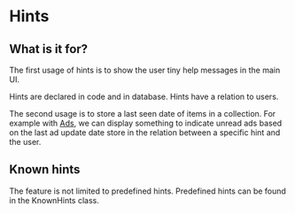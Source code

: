 
Hints
=================

What is it for?
-----------------

The first usage of hints is to show the user tiny help messages in the main UI.

Hints are declared in code and in database. Hints have a relation to users.

The second usage is to store a last seen date of items in a collection. For example with [Ads](Feature-Ads.md), we can display something to indicate unread ads based on the last ad update date store in the relation between a specific hint and the user.

Known hints
-----------------

The feature is not limited to predefined hints. Predefined hints can be found in the KnownHints class.





